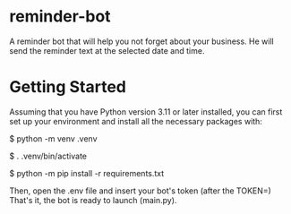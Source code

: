 # reminder-bot

A reminder bot that will help you not forget about your business. He will send the reminder text at the selected date and time.

# Getting Started

Assuming that you have Python version 3.11 or later installed, you can first set up your environment and install all the necessary packages with:

$ python -m venv .venv

$ . .venv/bin/activate

$ python -m pip install -r requirements.txt

Then, open the .env file and insert your bot's token (after the TOKEN=)
That's it, the bot is ready to launch (main.py).
